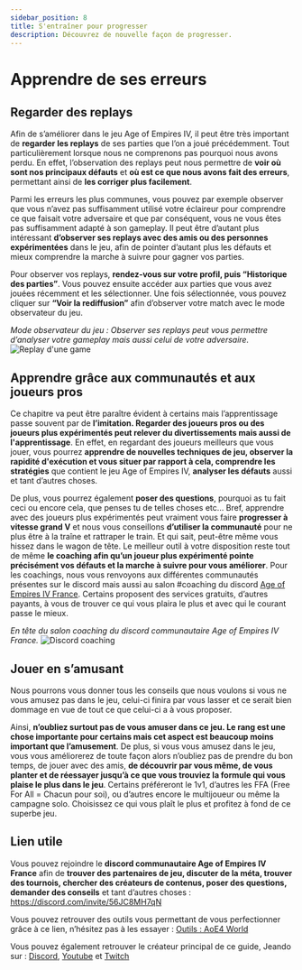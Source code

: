```yaml
---
sidebar_position: 8
title: S'entraîner pour progresser
description: Découvrez de nouvelle façon de progresser.
---
```


# Apprendre de ses erreurs

## Regarder des replays

Afin de s’améliorer dans le jeu Age of Empires IV, il peut être très important de **regarder les replays** de ses parties que l’on a joué précédemment. Tout particulièrement lorsque nous ne comprenons pas pourquoi nous avons perdu. En effet, l’observation des replays peut nous permettre de **voir où sont nos principaux défauts** et **où est ce que nous avons fait des erreurs**, permettant ainsi de **les corriger plus facilement**.

Parmi les erreurs les plus communes, vous pouvez par exemple observer que vous n’avez pas suffisamment utilisé votre éclaireur pour comprendre ce que faisait votre adversaire et que par conséquent, vous ne vous êtes pas suffisamment adapté à son gameplay. Il peut être d’autant plus intéressant **d’observer ses replays avec des amis ou des personnes expérimentées** dans le jeu, afin de pointer d’autant plus les défauts et mieux comprendre la marche à suivre pour gagner vos parties.

Pour observer vos replays, **rendez-vous sur votre profil, puis “Historique des parties”**. Vous pouvez ensuite accéder aux parties que vous avez jouées récemment et les sélectionner. Une fois sélectionnée, vous pouvez cliquer sur **“Voir la rediffusion”** afin d’observer votre match avec le mode observateur du jeu.

_Mode observateur du jeu : Observer ses replays peut vous permettre d’analyser votre gameplay mais aussi celui de votre adversaire._
![Replay d'une game](/img/guide/replay.png)

## Apprendre grâce aux communautés et aux joueurs pros
Ce chapitre va peut être paraître évident à certains mais l’apprentissage passe souvent par de **l’imitation. Regarder des joueurs pros ou des joueurs plus expérimentés peut relever du divertissements mais aussi de l'apprentissage**. En effet, en regardant des joueurs meilleurs que vous jouer, vous pourrez **apprendre de nouvelles techniques de jeu, observer la rapidité d'exécution et vous situer par rapport à cela, comprendre les stratégies** que contient le jeu Age of Empires IV, **analyser les défauts** aussi et tant d’autres choses.

De plus, vous pourrez également **poser des questions**, pourquoi as tu fait ceci ou encore cela, que penses tu de telles choses etc… Bref, apprendre avec des joueurs plus expérimentés peut vraiment vous faire **progresser à vitesse grand V** et nous vous conseillons **d’utiliser la communauté** pour ne plus être à la traîne et rattraper le train. Et qui sait, peut-être même vous hissez dans le wagon de tête. Le meilleur outil à votre disposition reste tout de même **le coaching afin qu’un joueur plus expérimenté pointe précisément vos défauts et la marche à suivre pour vous améliorer**. Pour les coachings, nous vous renvoyons aux différentes communautés présentes sur le discord mais aussi au salon #coaching du discord [Age of Empires IV France](https://discord.com/invite/56JC8MH7qN). Certains proposent des services gratuits, d’autres payants, à vous de trouver ce qui vous plaira le plus et avec qui le courant passe le mieux.

_En tête du salon coaching du discord communautaire Age of Empires IV France._
![Discord coaching](/img/guide/coaching.png)

## Jouer en s’amusant
Nous pourrons vous donner tous les conseils que nous voulons si vous ne vous amusez pas dans le jeu, celui-ci finira par vous lasser et ce serait bien dommage en vue de tout ce que celui-ci a à vous proposer. 

Ainsi, **n’oubliez surtout pas de vous amuser dans ce jeu. Le rang est une chose importante pour certains mais cet aspect est beaucoup moins important que l’amusement**. De plus, si vous vous amusez dans le jeu, vous vous améliorerez de toute façon alors n’oubliez pas de prendre du bon temps, de jouer avec des amis, **de découvrir par vous même, de vous planter et de réessayer jusqu’à ce que vous trouviez la formule qui vous plaise le plus dans le jeu**. Certains préféreront le 1v1, d’autres les FFA (Free For All = Chacun pour soi), ou d’autres encore le multijoueur ou même la campagne solo. Choisissez ce qui vous plaît le plus et profitez à fond de ce superbe jeu.

## Lien utile

Vous pouvez rejoindre le **discord communautaire Age of Empires IV France** afin de **trouver des partenaires de jeu, discuter de la méta, trouver des tournois, chercher des créateurs de contenus, poser des questions, demander des conseils** et tant d’autres choses : https://discord.com/invite/56JC8MH7qN

Vous pouvez retrouver des outils vous permettant de vous perfectionner grâce à ce lien, n’hésitez pas à les essayer : [Outils : AoE4 World](https://aoe4world.com/tools)

Vous pouvez également retrouver  le créateur principal de ce guide, Jeando sur : 
[Discord](https://discord.gg/GDktUn8WSU),
[Youtube](https://www.youtube.com/@jeandogaming)
et [Twitch](https://twitch.tv/jeandotv)